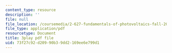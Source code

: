 ```yaml
---
content_type: resource
description: ''
file: null
file_location: /coursemedia/2-627-fundamentals-of-photovoltaics-fall-2013/73f27c92d20990b39dd2169ee6e799d1_C42jXQLc_Jo.pdf
file_type: application/pdf
resourcetype: Document
title: 3play pdf file
uid: 73f27c92-d209-90b3-9dd2-169ee6e799d1
---
```

